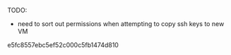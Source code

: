 TODO:

- need to sort out permissions when attempting to copy ssh keys to new VM

e5fc8557ebc5ef52c000c5fb1474d810
